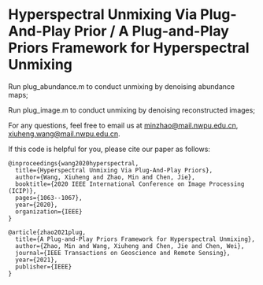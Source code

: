 # Hyperspectral Unmixing Via Plug-And-Play Prior / A Plug-and-Play Priors Framework for Hyperspectral Unmixing

Run plug_abundance.m to conduct unmixing by denoising abundance maps;

Run plug_image.m to conduct unmixing by denoising reconstructed images;

For any questions, feel free to email us at minzhao@mail.nwpu.edu.cn, xiuheng.wang@mail.nwpu.edu.cn.

If this code is helpful for you, please cite our paper as follows:

    @inproceedings{wang2020hyperspectral,
      title={Hyperspectral Unmixing Via Plug-And-Play Priors},
      author={Wang, Xiuheng and Zhao, Min and Chen, Jie},
      booktitle={2020 IEEE International Conference on Image Processing (ICIP)},
      pages={1063--1067},
      year={2020},
      organization={IEEE}
    }

    @article{zhao2021plug,
      title={A Plug-and-Play Priors Framework for Hyperspectral Unmixing},
      author={Zhao, Min and Wang, Xiuheng and Chen, Jie and Chen, Wei},
      journal={IEEE Transactions on Geoscience and Remote Sensing},
      year={2021},
      publisher={IEEE}
    }
